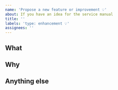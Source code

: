 ```yaml
---
name: 'Propose a new feature or improvement 💡'
about: If you have an idea for the service manual
title: ''
labels: 'type: enhancement 💡'
assignees: ''
---
```


<!--
If you're suggesting a change to something that already exists in the NHS digital service manual, please propose it by commenting on the GitHub issue for it. You can find issues for all published content in the 'Published' column in one of the backlogs.

You can also get to the issue for published content by following the link at the bottom of the page in the service manual. 

If you need help putting your proposal together, you can email the service manual team at service-manual@nhs.net.
-->

## What

<!--
Briefly describe the thing you’re proposing. For example, it could be a style, component or pattern or something to add to the content style guide. 
-->

## Why

<!--
Explain why you think we should add this to the NHS digital service manual.

- What evidence do you have that services across the NHS need it?
- What evidence do you have that it meets the needs of the users of those services?
- Have you checked that it doesn't already exist in the NHS digital service manual? 
- Are you proposing that we add something from the GDS design system to the NHS digital service manual? 
-->

## Anything else

<!--
If you can, include these to support your proposal:
- links to any examples
- research or design thinking
- screenshots (ideally tested examples)
- any user research insight
- code 
-->
